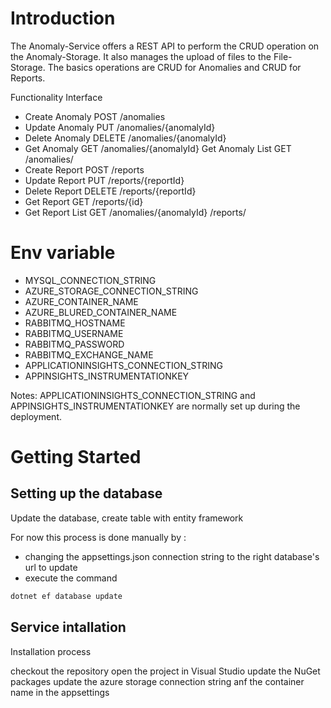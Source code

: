 # Introduction 
The Anomaly-Service offers a REST API to perform the CRUD operation on the Anomaly-Storage.
It also manages the upload of files to the File-Storage.
The basics operations are CRUD for Anomalies and CRUD for Reports.

Functionality	Interface		
- Create Anomaly	       POST /anomalies	
- Update Anomaly	       PUT /anomalies/{anomalyId}	
- Delete Anomaly	       DELETE /anomalies/{anomalyId}	
- Get Anomaly	           GET /anomalies/{anomalyId}	 Get Anomaly List	   GET /anomalies/	
- Create Report	       POST /reports	
- Update Report	       PUT /reports/{reportId}	
- Delete Report	       DELETE /reports/{reportId}	
- Get Report	           GET /reports/{id}	
- Get Report List	       GET /anomalies/{anomalyId} /reports/	



# Env variable
- MYSQL_CONNECTION_STRING
- AZURE_STORAGE_CONNECTION_STRING
- AZURE_CONTAINER_NAME
- AZURE_BLURED_CONTAINER_NAME
- RABBITMQ_HOSTNAME
- RABBITMQ_USERNAME
- RABBITMQ_PASSWORD
- RABBITMQ_EXCHANGE_NAME
- APPLICATIONINSIGHTS_CONNECTION_STRING
- APPINSIGHTS_INSTRUMENTATIONKEY

Notes: APPLICATIONINSIGHTS_CONNECTION_STRING and APPINSIGHTS_INSTRUMENTATIONKEY are normally set up during the deployment.


# Getting Started


## Setting up the database
Update the database, create table with entity framework

For now this process is done manually by :
- changing the appsettings.json connection string to the right database's url to update
- execute the command
```bash
dotnet ef database update
```

## Service intallation

Installation process

checkout the repository
open the project in Visual Studio
update the NuGet packages
update the azure storage connection string anf the container name in the appsettings
